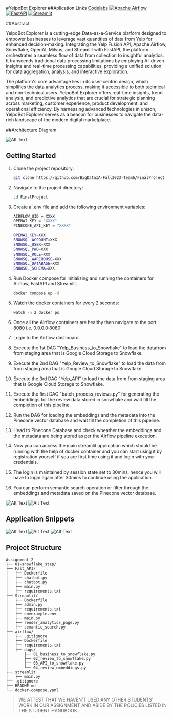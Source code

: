 #YelpoBot Explorer
##Aplication Links
[Codelabs](https://codelabs-preview.appspot.com/?file_id=16AosZYTQGxKFyeH_5Vbqt3KUWfzX4Q8RcAOfVA1nRVA)
[![Apache Airflow](https://img.shields.io/badge/Apache%20Airflow-017CEE?style=for-the-badge&logo=Apache%20Airflow&logoColor=white)](http://34.75.198.16:8080/home)
[![FastAPI](https://img.shields.io/badge/FastAPI-005571?style=for-the-badge&logo=fastapi)](http://34.75.198.16:8000/docs)
[![Streamlit](https://img.shields.io/badge/Streamlit-FF4B4B?style=for-the-badge&logo=Streamlit&logoColor=white)](http://34.75.198.16:8090/)

##Abstract

YelpoBot Explorer is a cutting-edge Data-as-a-Service platform designed to empower businesses to leverage vast quantities of data from Yelp for enhanced decision-making. Integrating the Yelp Fusion API, Apache Airflow, Snowflake, OpenAI, Milvus, and Streamlit with FastAPI, the platform orchestrates a seamless flow of data from collection to insightful analytics. It transcends traditional data processing limitations by employing AI-driven insights and real-time processing capabilities, providing a unified solution for data aggregation, analysis, and interactive exploration.

The platform's core advantage lies in its user-centric design, which simplifies the data analytics process, making it accessible to both technical and non-technical users. YelpoBot Explorer offers real-time insights, trend analysis, and predictive analytics that are crucial for strategic planning across marketing, customer experience, product development, and operational efficiency. By harnessing advanced technologies in unison, YelpoBot Explorer serves as a beacon for businesses to navigate the data-rich landscape of the modern digital marketplace.

##Architecture Diagram


![Alt Text](ArchitectureDiagram.png)


## Getting Started

1. Clone the project repository:

   ```bash
   git clone https://github.com/BigDataIA-Fall2023-Team6/FinalProject
2. Navigate to the project directory:
    ```bash
   cd FinalProject
3. Create a .env file and add the following environment variables:
   ```bash
   AIRFLOW_UID = XXXX
   OPENAI_KEY = "XXXX"
   PINECONE_API_KEY = "XXXX"

   OPENAI_KEY=XXX
   SNOWSQL_ACCOUNT=XXX
   SNOWSQL_USER=XXX
   SNOWSQL_PWD=XXX
   SNOWSQL_ROLE=XXX
   SNOWSQL_WAREHOUSE=XXX
   SNOWSQL_DATABASE=XXX
   SNOWSQL_SCHEMA=XXX
4. Run Docker compose for initializing and running the containers for Airflow, FastAPI and Streamlit.
   ```bash
   docker compose up -d 
5. Watch the docker containers for every 2 seconds:
   ```bash
   watch -n 2 docker ps
6. Once all the Airflow containers are healthy then navigate to the port 8080 i.e. 0.0.0.0:8080
7. Login to the Airflow dashboard.
8. Execute the 1st DAG "Yelp_Business_to_Snowflake" to load the datafrom from staging area that is Google Cloud Storage to Snowflake.
9. Execute the 2nd DAG "Yelp_Review_to_Snowflake" to load the data from from staging area that is Google Cloud Storage to Snowflake.
10. Execute the 3rd DAG "Yelp_API" to load the data from from staging area that is Google Cloud Storage to Snowflake.
11. Execute the first DAG "batch_process_reviews.py" for generating the embeddings for the review data stored in snowflake and wait till the completion of this pipeline.
12. Run the  DAG for loading the embeddings and the metadata into the Pinecone vector database and wait till the completion of this pipeline.
13. Head to Pinecone Database and check wheather the embeddings and the metadata are being stored as per the Airflow pipeline execution.
14. Now you can access the main streamlit application which should be running with the help of docker container and you can start using it by registration yourself if you are first time using it and login with your credentials.
15. The login is maintained by session state set to 30mins, hence you will have to login again after 30mins to continue using the application.
16. You can perform semantic search operation or filter through the embeddings and metadata saved on the Pinecone vector database.




![Alt Text](Yelp_Business_to_Snowflake.png)
![Alt Text](YelpAPI.png)

## Application Snippets

![Alt Text](YelpDashBoard.png)
![Alt Text](YelpDashboard_01.png)
![Alt Text](YelpDashboard_03.png)




## Project Structure

```text
Assignment_2
├── 01-snowflake_step/
├── Fast_API/
│   ├── Dockerfile
│   ├── chatbot.py
│   ├── chatbot.py
│   ├── main.py
│   ├── requirements.txt
├── Streamlit/
│   ├── Dockerfile
│   ├── admin.py
│   ├── requirements.txt
│   ├── envexample.env
│   ├── main.py
│   ├── render_analytics_page.py
│   ├── semantic_search.py
├── airflow/
│   ├── .gitignore
│   ├── Dockerfile
│   ├── requirements.txt
│   ├── dags/
│       ├── 01_business_to_snowflake.py
│       ├── 02_review_to_snowflake.py
│       ├── 03_API_to_snowflake.py
│       └── 04_review_embeddings.py
├── streamlit
│   ├── main.py
├── .gitignore
├── README.md
└── docker-compose.yaml
```





> WE ATTEST THAT WE HAVEN’T USED ANY OTHER STUDENTS’ WORK IN OUR ASSIGNMENT AND ABIDE BY THE POLICIES LISTED IN THE STUDENT HANDBOOK.